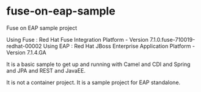 # fuse-on-eap-sample
Fuse on EAP sample project

Using Fuse : Red Hat Fuse Integration Platform - Version 7.1.0.fuse-710019-redhat-00002
Using EAP  : Red Hat JBoss Enterprise Application Platform - Version 7.1.4.GA

It is a basic sample to get up and running with Camel and CDI and Spring and JPA and REST and JavaEE.

It is not a container project. It is a sample project for EAP standalone.
